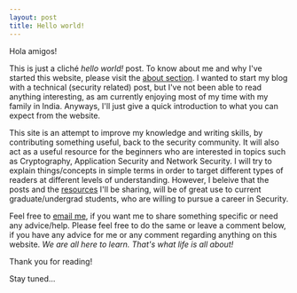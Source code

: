 ```yaml
---
layout: post
title: Hello world!
---
```


Hola amigos!

This is just a cliché *hello world!* post. To know about me and why I've started this website, please visit the [about section](http://www.rahilarora.com/about/). I wanted to start my blog with a technical (security related) post, but I've not been able to read anything interesting, as am currently enjoying most of my time with my family in India. Anyways, I'll just give a quick introduction to what you can expect from the website.

This site is an attempt to improve my knowledge and writing skills, by contributing something useful, back to the security community. It will also act as a useful resource for the beginners who are interested in topics such as Cryptography, Application Security and Network Security. I will try to explain things/concepts in simple terms in order to target different types of readers at different levels of understanding. However, I beleive that the posts and the [resources](http://www.rahilarora.com/useful_resources/) I'll be sharing, will be of great use to current graduate/undergrad students, who are willing to pursue a career in Security.

Feel free to [email me](mailto:contact@rahilarora.com), if you want me to share something specific or need any advice/help. Please feel free to do the same or leave a comment below, if you have any advice for me or any comment regarding anything on this website. *We are all here to learn. That's what life is all about!*

Thank you for reading!

Stay tuned...
